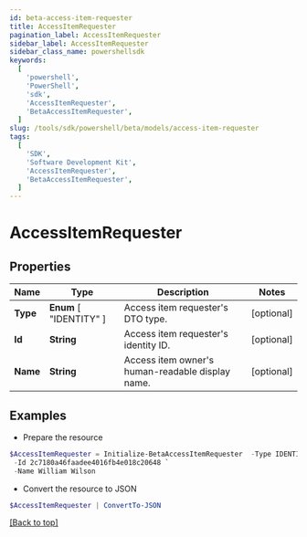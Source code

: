 ```yaml
---
id: beta-access-item-requester
title: AccessItemRequester
pagination_label: AccessItemRequester
sidebar_label: AccessItemRequester
sidebar_class_name: powershellsdk
keywords:
  [
    'powershell',
    'PowerShell',
    'sdk',
    'AccessItemRequester',
    'BetaAccessItemRequester',
  ]
slug: /tools/sdk/powershell/beta/models/access-item-requester
tags:
  [
    'SDK',
    'Software Development Kit',
    'AccessItemRequester',
    'BetaAccessItemRequester',
  ]
---
```


# AccessItemRequester

## Properties

| Name | Type | Description | Notes |
| --- | --- | --- | --- |
| **Type** | **Enum** [ "IDENTITY" ] | Access item requester's DTO type. | [optional] |
| **Id** | **String** | Access item requester's identity ID. | [optional] |
| **Name** | **String** | Access item owner's human-readable display name. | [optional] |

## Examples

- Prepare the resource

```powershell
$AccessItemRequester = Initialize-BetaAccessItemRequester  -Type IDENTITY `
 -Id 2c7180a46faadee4016fb4e018c20648 `
 -Name William Wilson
```

- Convert the resource to JSON

```powershell
$AccessItemRequester | ConvertTo-JSON
```

[[Back to top]](#)
